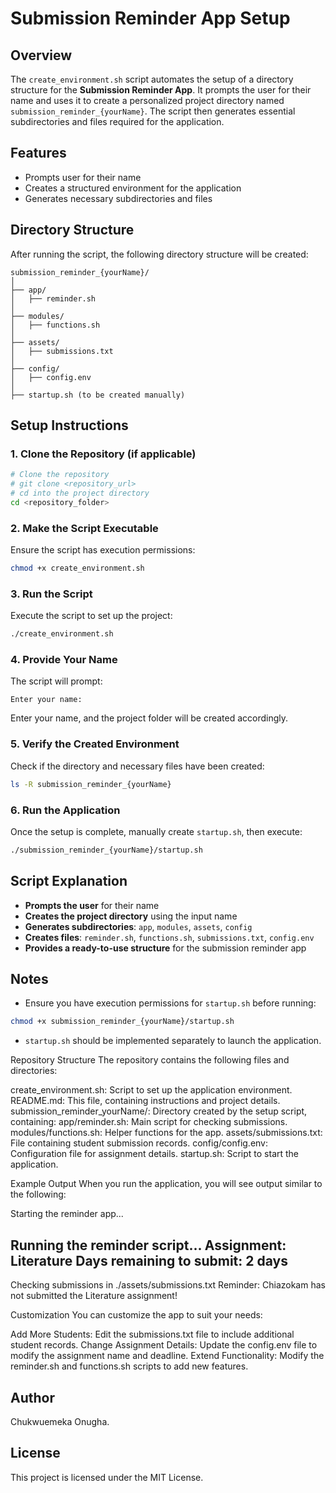 # Submission Reminder App Setup

## Overview
The `create_environment.sh` script automates the setup of a directory structure for the **Submission Reminder App**. It prompts the user for their name and uses it to create a personalized project directory named `submission_reminder_{yourName}`. The script then generates essential subdirectories and files required for the application.

## Features
- Prompts user for their name
- Creates a structured environment for the application
- Generates necessary subdirectories and files

## Directory Structure
After running the script, the following directory structure will be created:
```
submission_reminder_{yourName}/
│
├── app/
│   ├── reminder.sh
│
├── modules/
│   ├── functions.sh
│
├── assets/
│   ├── submissions.txt
│
├── config/
│   ├── config.env
│
├── startup.sh (to be created manually)
```

## Setup Instructions
### 1. Clone the Repository (if applicable)
```sh
# Clone the repository
# git clone <repository_url>
# cd into the project directory
cd <repository_folder>
```

### 2. Make the Script Executable
Ensure the script has execution permissions:
```sh
chmod +x create_environment.sh
```

### 3. Run the Script
Execute the script to set up the project:
```sh
./create_environment.sh
```

### 4. Provide Your Name
The script will prompt:
```
Enter your name:
```
Enter your name, and the project folder will be created accordingly.

### 5. Verify the Created Environment
Check if the directory and necessary files have been created:
```sh
ls -R submission_reminder_{yourName}
```

### 6. Run the Application
Once the setup is complete, manually create `startup.sh`, then execute:
```sh
./submission_reminder_{yourName}/startup.sh
```

## Script Explanation
- **Prompts the user** for their name
- **Creates the project directory** using the input name
- **Generates subdirectories**: `app`, `modules`, `assets`, `config`
- **Creates files**: `reminder.sh`, `functions.sh`, `submissions.txt`, `config.env`
- **Provides a ready-to-use structure** for the submission reminder app

## Notes
- Ensure you have execution permissions for `startup.sh` before running:
```sh
chmod +x submission_reminder_{yourName}/startup.sh
```
- `startup.sh` should be implemented separately to launch the application.

Repository Structure
The repository contains the following files and directories:

create_environment.sh: Script to set up the application environment.
README.md: This file, containing instructions and project details.
submission_reminder_yourName/: Directory created by the setup script, containing:
app/reminder.sh: Main script for checking submissions.
modules/functions.sh: Helper functions for the app.
assets/submissions.txt: File containing student submission records.
config/config.env: Configuration file for assignment details.
startup.sh: Script to start the application.

Example Output
When you run the application, you will see output similar to the following:

Starting the reminder app...

Running the reminder script...
Assignment: Literature
Days remaining to submit: 2 days
--------------------------------------------
Checking submissions in ./assets/submissions.txt
Reminder: Chiazokam has not submitted the Literature assignment!

Customization
You can customize the app to suit your needs:

Add More Students: Edit the submissions.txt file to include additional student records.
Change Assignment Details: Update the config.env file to modify the assignment name and deadline.
Extend Functionality: Modify the reminder.sh and functions.sh scripts to add new features.

## Author
Chukwuemeka Onugha.

## License
This project is licensed under the MIT License.

